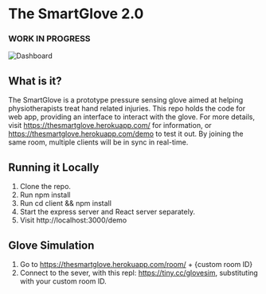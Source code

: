 # The SmartGlove 2.0
### WORK IN PROGRESS

![Dashboard](https://cdn.discordapp.com/attachments/575028784395452464/659065057862221824/unknown.png)

## What is it?
The SmartGlove is a prototype pressure sensing glove aimed at helping physiotherapists treat hand related injuries. This repo holds the code for web app, providing an interface to interact with the glove. For more details, visit https://thesmartglove.herokuapp.com/ for information, or https://thesmartglove.herokuapp.com/demo to test it out. By joining the same room, multiple clients will be in sync in real-time.

## Running it Locally
1) Clone the repo.
2) Run npm install
3) Run cd client && npm install
4) Start the express server and React server separately.
5) Visit http://localhost:3000/demo

## Glove Simulation
1) Go to https://thesmartglove.herokuapp.com/room/ + {custom room ID}
2) Connect to the sever, with this repl: https://tiny.cc/glovesim, substituting with your custom room ID.
